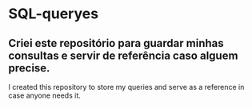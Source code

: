# SQL-queryes
Criei este repositório para guardar minhas consultas e servir de referência caso alguem precise.
-

I created this repository to store my queries and serve as a reference in case anyone needs it.
